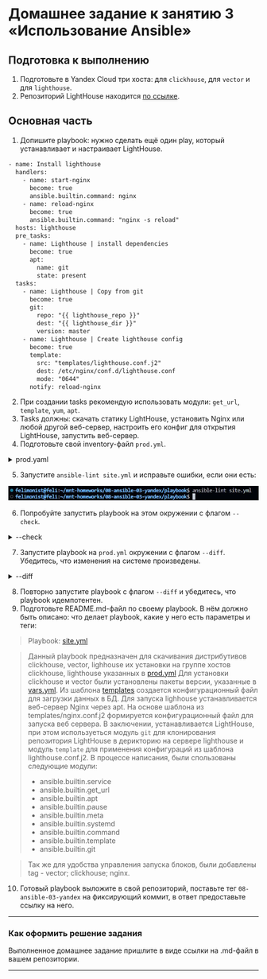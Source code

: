 # Домашнее задание к занятию 3 «Использование Ansible»

## Подготовка к выполнению

1. Подготовьте в Yandex Cloud три хоста: для `clickhouse`, для `vector` и для `lighthouse`.
2. Репозиторий LightHouse находится [по ссылке](https://github.com/VKCOM/lighthouse).

## Основная часть

1. Допишите playbook: нужно сделать ещё один play, который устанавливает и настраивает LightHouse.

```
- name: Install lighthouse
  handlers:
    - name: start-nginx
      become: true
      ansible.builtin.command: nginx
    - name: reload-nginx
      become: true
      ansible.builtin.command: "nginx -s reload"
  hosts: lighthouse
  pre_tasks:
    - name: Lighthouse | install dependencies
      become: true
      apt:
        name: git
        state: present
  tasks:
    - name: Lighthouse | Copy from git
      become: true
      git:
        repo: "{{ lighthouse_repo }}"
        dest: "{{ lighthouse_dir }}"
        version: master
    - name: Lighthouse | Create lighthouse config
      become: true
      template:
        src: "templates/lighthouse.conf.j2"
        dest: /etc/nginx/conf.d/lighthouse.conf
        mode: "0644"
      notify: reload-nginx
```

2. При создании tasks рекомендую использовать модули: `get_url`, `template`, `yum`, `apt`.
3. Tasks должны: скачать статику LightHouse, установить Nginx или любой другой веб-сервер, настроить его конфиг для открытия LightHouse, запустить веб-сервер.
4. Подготовьте свой inventory-файл `prod.yml`.

<details>
<summary> prod.yaml </summary>

[prod.yaml](https://github.com/felimonist/Ansible/blob/main/08-ansible-03-yandex/Playbook/playbook/inventory/prod.yml)
</details>


5. Запустите `ansible-lint site.yml` и исправьте ошибки, если они есть:


![image](https://github.com/felimonist/Ansible/blob/main/08-ansible-03-yandex/img/lint.JPG)


6. Попробуйте запустить playbook на этом окружении с флагом `--check`.

<details>
<summary> --check </summary>

felimonist@feli:~/mnt-homeworks/08-ansible-03-yandex/playbook$ ansible-playbook  -i inventory/prod.yml site.yml --check

PLAY [Install Clickhouse] *********************************************************************************************************************************

TASK [Gathering Facts] ************************************************************************************************************************************
ok: [clickhouse-01]

TASK [Clickhouse.download packages] ********************************************************************************************************************************************
ok: [clickhouse-01] => (item=clickhouse-client)
ok: [clickhouse-01] => (item=clickhouse-server)
ok: [clickhouse-01] => (item=clickhouse-common-static)

TASK [Clickhouse. Install clickhouse-common-static] ***************************************************************************************************
ok: [clickhouse-01]

TASK [Clickhouse. Install clickhouse-client] **************************************************************************************************************
changed: [clickhouse-01]

TASK [Clickhouse. Install clickhouse-server] **************************************************************************************************************
changed: [clickhouse-01]

TASK [Clickhouse. Flush handlers] *************************************************************************************************************************

RUNNING HANDLER [Start clickhouse service] ****************************************************************************************************************
changed: [clickhouse-01]

TASK [Clickhouse. Waiting while clickhouse-server is available...] ****************************************************************************************
Pausing for 20 seconds
(ctrl+C then 'C' = continue early, ctrl+C then 'A' = abort)
ok: [clickhouse-01]

TASK [Create database] ************************************************************************************************************************************
skipping: [clickhouse-01]

PLAY [Install Vector] *************************************************************************************************************************************

TASK [Gathering Facts] ************************************************************************************************************************************
ok: [clickhouse-01]

TASK [Install vector packages] ****************************************************************************************************************************
ok: [clickhouse-01]

TASK [Template a config to /etc/vector/vector.toml] *******************************************************************************************************
changed: [clickhouse-01]

RUNNING HANDLER [Restart vector service] ******************************************************************************************************************
changed: [clickhouse-01]

PLAY [Install Nginx] **************************************************************************************************************************************

TASK [Gathering Facts] ************************************************************************************************************************************
The authenticity of host '158.160.44.75 (158.160.44.75)' can't be established.
ECDSA key fingerprint is SHA256:4dARAwv0bGu7X6MPgEBcHuYpqyE+ubKxh7s92sUh7nY.
Are you sure you want to continue connecting (yes/no/[fingerprint])? yes
ok: [lighthouse-03]

TASK [Install nginx] **************************************************************************************************************************************
ok: [lighthouse-03]

TASK [Start nginx] ****************************************************************************************************************************************
ok: [lighthouse-03]

TASK [Create config for Nginx] ****************************************************************************************************************************
ok: [lighthouse-03]

PLAY [Install lighthouse] *********************************************************************************************************************************

TASK [Gathering Facts] ************************************************************************************************************************************
ok: [lighthouse-03]

TASK [Lighthouse | install dependencies] ******************************************************************************************************************
ok: [lighthouse-03]

TASK [Lighthouse | Copy from git] *************************************************************************************************************************
ok: [lighthouse-03]

TASK [Lighthouse | Create lighthouse config] **************************************************************************************************************
ok: [lighthouse-03]

PLAY RECAP ************************************************************************************************************************************************
clickhouse-01              : ok=10   changed=5    unreachable=0    failed=0    skipped=1    rescued=0    ignored=0   
lighthouse-03              : ok=8    changed=0    unreachable=0    failed=0    skipped=0    rescued=0    ignored=0   
        
</details>



7. Запустите playbook на `prod.yml` окружении с флагом `--diff`. Убедитесь, что изменения на системе произведены.

<details>
<summary> --diff </summary>
felimonist@feli:~/mnt-homeworks/08-ansible-03-yandex/playbook$ ansible-playbook  -i inventory/prod.yml site.yml --diff
   
PLAY [Install Clickhouse] *********************************************************************************************************************************

TASK [Gathering Facts] ************************************************************************************************************************************
ok: [clickhouse-01]

TASK [Clickhouse.download packages] ********************************************************************************************************************************************
ok: [clickhouse-01] => (item=clickhouse-client)
ok: [clickhouse-01] => (item=clickhouse-server)
ok: [clickhouse-01] => (item=clickhouse-common-static)

TASK [Clickhouse. Install clickhouse-common-static] *******************************************************************************************************
ok: [clickhouse-01]

TASK [Clickhouse. Install clickhouse-client] **************************************************************************************************************
ok: [clickhouse-01]

TASK [Clickhouse. Install clickhouse-server] **************************************************************************************************************
ok: [clickhouse-01]

TASK [Clickhouse. Flush handlers] *************************************************************************************************************************

TASK [Clickhouse. Waiting while clickhouse-server is available...] ****************************************************************************************
Pausing for 20 seconds
(ctrl+C then 'C' = continue early, ctrl+C then 'A' = abort)
ok: [clickhouse-01]

TASK [Create database] ************************************************************************************************************************************
skipping: [clickhouse-01]

PLAY [Install Vector] *************************************************************************************************************************************

TASK [Gathering Facts] ************************************************************************************************************************************
ok: [clickhouse-01]

TASK [Install vector packages] ****************************************************************************************************************************
ok: [clickhouse-01]

TASK [Template a config to /etc/vector/vector.toml] *******************************************************************************************************
changed: [clickhouse-01]

RUNNING HANDLER [Restart vector service] ******************************************************************************************************************
changed: [clickhouse-01]

PLAY [Install Nginx] **************************************************************************************************************************************

TASK [Gathering Facts] ************************************************************************************************************************************
ok: [lighthouse-03]

TASK [Install nginx] **************************************************************************************************************************************
ok: [lighthouse-03]

TASK [Start nginx] ****************************************************************************************************************************************
ok: [lighthouse-03]

TASK [Create config for Nginx] ****************************************************************************************************************************
ok: [lighthouse-03]

PLAY [Install lighthouse] *********************************************************************************************************************************

TASK [Gathering Facts] ************************************************************************************************************************************
ok: [lighthouse-03]

TASK [Lighthouse | install dependencies] ******************************************************************************************************************
ok: [lighthouse-03]

TASK [Lighthouse | Copy from git] *************************************************************************************************************************
ok: [lighthouse-03]

TASK [Lighthouse | Create lighthouse config] **************************************************************************************************************
ok: [lighthouse-03]

PLAY RECAP ************************************************************************************************************************************************
clickhouse-01              : ok=9    changed=2    unreachable=0    failed=0    skipped=1    rescued=0    ignored=0   
lighthouse-03              : ok=8    changed=0    unreachable=0    failed=0    skipped=0    rescued=0    ignored=0

</details>

8. Повторно запустите playbook с флагом `--diff` и убедитесь, что playbook идемпотентен.
9. Подготовьте README.md-файл по своему playbook. В нём должно быть описано: что делает playbook, какие у него есть параметры и теги:

>Playbook:
[site.yml](https://github.com/felimonist/Ansible/blob/main/08-ansible-03-yandex/Playbook/playbook/site.yml)

>Данный playbook предназначен для скачивания дистрибутивов clickhouse, vector, lighhouse  их установки на группе хостов clickhouse, lighthouse  указанных в [prod.yml](playbook/inventory/prod.yml)
>Для установки clickhouse и vector были установлены пакеты версии, указанные в [vars.yml](playbook/group_vars/clickhouse/vars.yml). Из шаблона [templates](playbook/templates) создается конфигурационный файл для загрузки данных в БД. Для запуска lighhouse устанавливается веб-сервер Nginx через apt. На основе шаблона из templates/nginx.conf.j2 формируется конфигурационный файл для запуска веб сервера. В заключении, устанавливается LightHouse, при этом используеться модуль `git` для  клонирования репозитория LightHouse в дерикторию на сервере lighthouse и модуль `template` для применения конфигураций из шаблона lighthouse.conf.j2.
В процессе написания, были спользованы следующие модули:
> - ansible.builtin.service
> - ansible.builtin.get_url
> - ansible.builtin.apt
> - ansible.builtin.pause
> - ansible.builtin.meta
> - ansible.builtin.systemd
> - ansible.builtin.command
> - ansible.builtin.template 
> - ansible.builtin.git

>Так же для удобства управления запуска блоков, были добавлены tag - vector; clickhouse; nginx.

10. Готовый playbook выложите в свой репозиторий, поставьте тег `08-ansible-03-yandex` на фиксирующий коммит, в ответ предоставьте ссылку на него.

---

### Как оформить решение задания

Выполненное домашнее задание пришлите в виде ссылки на .md-файл в вашем репозитории.

---



  
